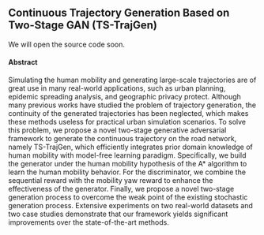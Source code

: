 ## Continuous Trajectory Generation Based on Two-Stage GAN (TS-TrajGen)

We will open the source code soon.

#### Abstract

Simulating the human mobility and generating large-scale trajectories are of great use in many real-world applications, such as urban planning, epidemic spreading analysis, and geographic privacy protect. Although many previous works have studied the problem of trajectory generation, the continuity of the generated trajectories has been neglected, which makes these methods useless for practical urban simulation scenarios. To solve this problem, we propose a novel two-stage generative adversarial framework to generate the continuous trajectory on the road network, namely TS-TrajGen, which efficiently integrates prior domain knowledge of human mobility with model-free learning paradigm. Specifically, we build the generator under the human mobility hypothesis of the A* algorithm to learn the human mobility behavior. For the discriminator, we combine the sequential reward with the mobility yaw reward to enhance the effectiveness of the generator. Finally, we propose a novel two-stage generation process to overcome the weak point of the existing stochastic generation process. Extensive experiments on two real-world datasets and two case studies demonstrate that our framework yields significant improvements over the state-of-the-art methods.